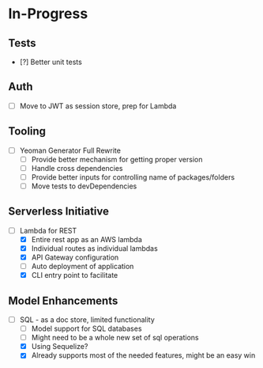 In-Progress
=============

Tests
--------------
- [?] Better unit tests

Auth
--------------------------
- [ ] Move to JWT as session store, prep for Lambda

Tooling
-----------------------
- [ ] Yeoman Generator Full Rewrite
  - [ ] Provide better mechanism for getting proper version
  - [ ] Handle cross dependencies
  - [ ] Provide better inputs for controlling name of packages/folders
  - [ ] Move tests to devDependencies

Serverless Initiative
--------------------------
- [ ] Lambda for REST
  - [x] Entire rest app as an AWS lambda
  - [x] Individual routes as individual lambdas
  - [x] API Gateway configuration
  - [ ] Auto deployment of application
  - [x] CLI entry point to facilitate

Model Enhancements
--------------------------
- [ ] SQL - as a doc store, limited functionality
  - [ ] Model support for SQL databases
  - [ ] Might need to be a whole new set of sql operations
  - [x] Using Sequelize?
  - [x] Already supports most of the needed features, might be an easy win  
